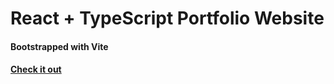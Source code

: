 # React + TypeScript Portfolio Website
#### Bootstrapped with Vite

#### [Check it out](https://alexbochman.github.io/portfolio/)
